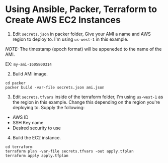 # Using Ansible, Packer, Terraform to Create AWS EC2 Instances

1. Edit `secrets.json` in packer folder, Give your AMI a name and AWS region to deploy to. I'm using `us-west-1` in this example.

_NOTE:_ The timestamp (epoch format) will be appeneded to the name of the AMI.

EX: `my-ami-1605800314` 

2. Build AMI image.
```
cd packer
packer build -var-file secrets.json ami.json
```

3. Edit `secrets.tfvars` inside of the terraform folder, I'm using `us-west-1` as the region in this example. Change this depending on the region you're deploying to.
Supply the following:
- AWS ID
- SSH Key name
- Desired security to use   

4. Build the EC2 instance.
```
cd terraform
terraform plan -var-file secrets.tfvars -out apply.tfplan
terraform apply apply.tfplan